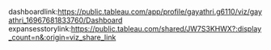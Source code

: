 dashboardlink:https://public.tableau.com/app/profile/gayathri.g6110/viz/gayathri_16967681833760/Dashboard                       
expansesstorylink:https://public.tableau.com/shared/JW7S3KHWX?:display_count=n&:origin=viz_share_link
